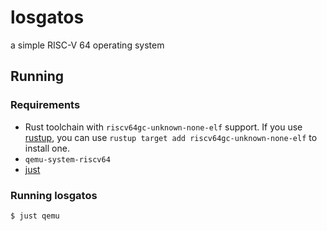 # losgatos

a simple RISC-V 64 operating system

## Running

### Requirements

* Rust toolchain with `riscv64gc-unknown-none-elf` support. If you use [rustup](https://rustup.rs), you can use `rustup target add riscv64gc-unknown-none-elf` to install one.
* `qemu-system-riscv64`
* [just](https://github.com/casey/just)

### Running losgatos

```bash
$ just qemu
```